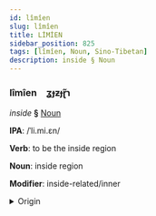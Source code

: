 ```yaml
---
id: lîmîen
slug: lîmîen
title: LİMİEN
sidebar_position: 825
tags: [lîmîen, Noun, Sino-Tibetan]
description: inside § Noun
---
```


### lîmîen&emsp;<span kind="abugida">ʓɟƶɟɽ̃ɿ</span>

*inside* **§** [Noun](../../tags/Noun)

**IPA**: /ˈli.mi.ɛn/

**Verb**: to be the inside region

**Noun**: inside region

**Modifier**: inside-related/inner

<details>
    <summary>Origin</summary>
    Mandarin 裡面 lǐmiàn /limi̯ɛn/<br/>
    <em>Sino-Tibetan Language Family</em>
</details>
